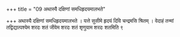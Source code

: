 +++
title = "09 अथास्यै दक्षिणां समधिहृदयमालभते"

+++
अथास्यै दक्षिणां समधिहृदयमालभते । यत्ते सुसीमे हृदयं दिवि चन्द्रमसि श्रितम् । वेदाहं तन्मां तद्विद्यात्पश्येम शरदः शतं जीवेम शरदः शतं शृणुयाम शरदः शतमिति ९
